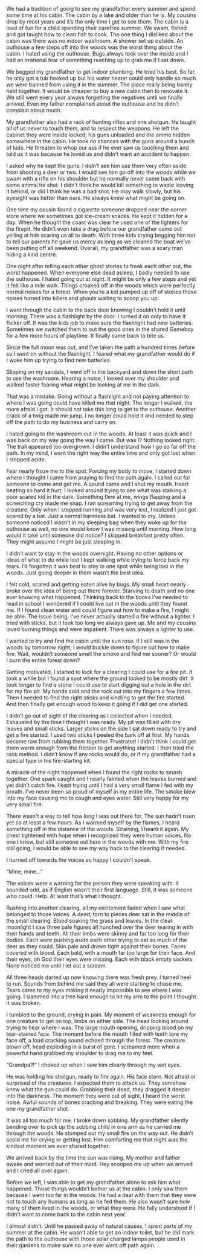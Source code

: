 We had a tradition of going to see my grandfather every summer and spend some time at his cabin. The cabin by a lake and older than he is. My cousins drop by most years and it’s the only time I get to see them. The cabin is a load of fun for a child spending their carefree summer. We swam, fished and got taught how to clean fish to cook. The one thing I disliked about the cabin was there was no indoor washroom. A shower set up outside. An outhouse a few steps off into the woods was the worst thing about the cabin. I hated using the outhouse. Bugs always took over the inside and I had an irrational fear of something reaching up to grab me if I sat down. 

We begged my grandfather to get indoor plumbing. He tried his best. So far, he only got a tub hooked up but his water heater could only handle so much we were banned from using it in the summer. The place really being barely held together. It would be cheaper to buy a new cabin then to renovate it. We still went every year always forgetting the negatives until we finally arrived. Even my father complained about the outhouse and he didn’t complain about much. 

My grandfather also had a rack of hunting rifles and one shotgun. He taught all of us never to touch them, and to respect the weapons. He left the cabinet they were inside locked; his guns unloaded and the ammo hidden somewhere in the cabin. He took no chances with the guns around a bunch of kids. He threaten to whop our ass if he ever saw us touching them and told us it was because he loved us and didn’t want an accident to happen. 

I asked why he kept the guns. I didn’t see him use them very often aside from shooting a deer or two. I would see him go off into the woods while we swam with a rifle on his shoulder but he normally never came back with some animal he shot. I didn’t think he would kill something to waste leaving it behind, or did I think he was a bad shot. He may walk slowly, but his eyesight was better than ours. He always knew what might be going on. 

One time my cousin found a cigarette someone dropped near the corner store where we sometimes got ice-cream snacks. He kept it hidden for a day. When he thought the coast was clear he used one of the lighters for the firepit. He didn’t even take a drag before our grandfather came out yelling at him scaring us all to death. With three kids crying begging him not to tell our parents he gave us mercy as long as we cleaned the boat we’ve been putting off all weekend. Overall, my grandfather was a scary man hiding a kind centre.  

One night after telling each other ghost stories to freak each other out, the worst happened. When everyone else dead asleep, I badly needed to use the outhouse. I hated going out at night. It might be only a few steps and yet it felt like a mile walk. Things croaked off in the woods which were perfectly normal noises for a forest. When you’re a kid pumped up off of stories those noises turned into killers and ghouls waiting to scoop you up.  

I went through the cabin to the back door knowing I couldn’t hold it until morning. There was a flashlight by the door. I turned it on only to have it flicker off. It was the kids job to make sure the flashlight had new batteries. Sometimes we switched them to out the good ones in the shared Gameboy for a few more hours of playtime. It finally came back to bite us.  

Since the full moon was out, and I’ve taken the path a hundred times before so I went on without the flashlight. I feared what my grandfather would do if I woke him up trying to find new batteries.  

Slipping on my sandals, I went off in the backyard and down the short path to use the washroom. Hearing a noise, I looked over my shoulder and walked faster fearing what might be looking at me in the dark. 

That was a mistake. Going without a flashlight and not paying attention to where I was going could have killed me that night. The longer I walked, the more afraid I got. It should not take this long to get to the outhouse. Another crack of a twig made me jump. I no longer could hold it and needed to step off the path to do my business and carry on. 

I hated going to the washroom out in the woods. At least it was quick and I was back on my way going the way I came. But was I? Nothing looked right. The trail appeared too overgrown. I didn’t understand how I go so far off the path. In my mind, I went the right way the entire time and only got lost when I stepped aside.  

Fear nearly froze me to the spot. Forcing my body to move, I started down where I thought I came from praying to find the path again. I called out for someone to come and get me. A sound came and I shut my mouth. Heart beating so hard it hurt, I looked around trying to see what was stalking a poor scared kid in the dark. Something flew at me, wings flapping and a screeching cry made me snap. I ran screaming trying to get away from the creature. Only when I stopped running and was very lost, I realized I just got scared by a bat. Just a normal harmless bat. I wanted to cry. Unless someone noticed I wasn’t in my sleeping bag when they woke up for the outhouse as well, no one would know I was missing until morning. How long would it take until someone did notice? I skipped breakfast pretty often. They might assume I might be just sleeping in. 

I didn’t want to stay in the woods overnight. Having no other options or ideas of what to do while lost I kept walking while trying to force back my tears. I’d forgotten it was best to stay in one spot while being lost in the woods. Just going deeper in them wasn’t the best idea. 

I felt cold, scared and getting eaten alive by bugs. My small heart nearly broke over the idea of being out there forever. Starving to death and no one ever knowing what happened.  Thinking back to the books I've needed to read in school I wondered if I could live out in the woods until they found me. If I found clean water and could figure out how to make a fire, I might be able. The issue being, I’ve never actually started a fire without a lighter. I tried with sticks, but it took too long we always gave up. Me and my cousins loved burning things and were impatient. There was always a lighter to use. 

I wanted to try and find the cabin until the sun rose. If I still was in the woods by tomorrow night, I would buckle down to figure out how to make fire. Wait, wouldn’t someone smell the smoke and find me sooner? Or would I burn the entire forest down? 

Getting motivated, I started to look for a clearing I could use for a fire pit.  It took a while but I found a spot where the ground looked to be mostly dirt. It took longer to find a stone I could use to start digging out a hole in the dirt for my fire pit. My hands cold and the rock cut into my fingers a few times. Then I needed to find the right sticks and kindling to get the fire started. And then finally get enough wood to keep it going if I did get one started. 

I didn’t go out of sight of the clearing as I collected when I needed.  Exhausted by the time I thought I was ready. My pit was filled with dry leaves and small sticks. Larger sticks on the side I sat down ready to try and get a fire started. I used two sticks I peeled the bark off at first. My hands became raw from rubbing them together. Frustrated I didn’t think I could get them warm enough from the friction to get anything started. I then tried the rock method. I didn’t know if any rocks would do, or if my grandfather had a special type in his fire-starting kit. 

A miracle of the night happened when I found the right rocks to smash together. One spark caught and I nearly fainted when the leaves burned and yet didn’t catch fire. I kept trying until I had a very small flame I fed with my breath. I’ve never been so proud of myself in my entire life. The smoke blew into my face causing me to cough and eyes water. Still very happy for my very small fire. 

There wasn't a way to tell how long I was out there for. The sun hadn’t risen yet so at least a few hours. As I warmed myself by the flames, I heard something off in the distance of the woods. Straining, I heard it again. My chest tightened with hope when I recognized they were human voices. No one I knew, but still someone out here in the woods with me. With my fire still going, I would be able to see my way back to the clearing if needed.  

I hurried off towards the voices so happy I couldn't speak.  

“Mine, mine...” 

The voices were a warning for the person they were speaking with. It sounded odd, as if English wasn’t their first language. Still, it was someone who could. Help. At least that’s what I thought. 

Rushing into another clearing, all my excitement faded when I saw what belonged to those voices. A dead, torn to pieces deer sat in the middle of the small clearing. Blood soaking the grass and leaves. In the clear moonlight I saw three pale figures all hunched over the deer tearing in with their hands and teeth. All their limbs were skinny and far too long for their bodies. Each were pushing aside each other trying to eat as much of the deer as they could. Skin pale and drawn tight against their bones. Faces covered with blood. Each bald, with a mouth far too large for their face. And their eyes, oh God their eyes were missing. Each with black empty sockets. None noticed me until I let out a scream. 

All three heads darted up now knowing there was fresh prey. I turned heel to run. Sounds from behind me said they all were starting to chase me. Tears came to my eyes making it nearly impossible to see where I was going. I slammed into a tree hard enough to hit my arm to the point I thought it was broken. 

I tumbled to the ground, crying in pain. My moment of weakness enough for one creature to get on top, limbs on either side. The head looking around trying to hear where I was. The large mouth opening, dripping blood on my tear-stained face. The moment before the mouth filled with teeth tore my face off, a loud cracking sound echoed through the forest. The creature blown off, head exploding in a burst of gore. I screamed more when a powerful hand grabbed my shoulder to drag me to my feet. 

“Grandpa?!” I choked up when I saw him clearly through my wet eyes. 

He was holding his shotgun, ready to fire again. His face stern. Not afraid or surprised of the creatures. I expected them to attack us. They somehow knew what the gun could do. Grabbing their dead, they dragged it deeper into the darkness. The moment they were out of sight, I heard the worst noise. Awful sounds of bones cracking and breaking. They were eating the one my grandfather shot. 

It was all too much for me. I broke down sobbing. My grandfather silently bending over to pick up the sobbing child in one arm as he carried me through the woods. He stomped out my small fire on the way out. He didn’t scold me for crying or getting lost. Him comforting me that night was the kindest moment we ever shared together.  

We arrived back by the time the sun was rising. My mother and father awake and worried out of their mind. Hey scooped me up when we arrived and I cried all over again.  

Before we left, I was able to get my grandfather alone to ask him what happened. Those things wouldn’t bother us at the cabin. I only saw them because I went too far in the woods. He had a deal with them that they were not to touch any humans as long as he fed them. He also wasn’t sure how many of them lived in the woods, or what they were. He fully understood if I didn’t want to come back to the cabin next year. 

I almost didn’t. Until he passed away of natural causes, I spent parts of my summer at the cabin. He wasn't able to get an indoor toilet, but he did mark the path to the outhouse with those solar charged lamps people used in their gardens to make sure no one ever went off path again.